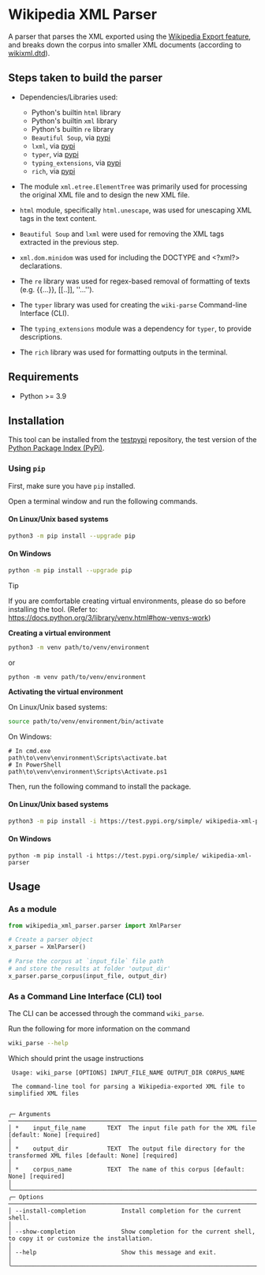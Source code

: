 # Wikipedia XML Parser

A parser that parses the XML exported using the [Wikipedia Export feature](https://en.wikipedia.org/wiki/Special:Export), and breaks down the corpus into smaller XML documents (according to [wikixml.dtd](resources/wikixml.dtd)). 

## Steps taken to build the parser

- Dependencies/Libraries used:
  - Python's builtin `html` library
  - Python's builtin `xml` library
  - Python's builtin `re` library
  - `Beautiful Soup`, via [pypi](https://pypi.org/project/beautifulsoup4/)
  - `lxml`, via [pypi](https://pypi.org/project/lxml/)
  - `typer`, via [pypi](https://pypi.org/project/typer/)
  - `typing_extensions`, via [pypi](https://pypi.org/project/typing-extensions/)
  - `rich`, via [pypi](https://pypi.org/project/rich/)

- The module `xml.etree.ElementTree` was primarily used for processing the original XML file and to design the new XML file.
- `html` module, specifically `html.unescape`, was used for unescaping XML tags in the text content.
- `Beautiful Soup` and `lxml` were used for removing the XML tags extracted in the previous step.
- `xml.dom.minidom` was used for including the DOCTYPE and &lt;?xml?&gt; declarations.
- The `re` library was used for regex-based removal of formatting of texts (e.g. {{...}}, [[..]], ''...'').
- The `typer` library was used for creating the `wiki-parse` Command-line Interface (CLI).
- The `typing_extensions` module was a dependency for `typer`, to provide descriptions.
- The `rich` library was used for formatting outputs in the terminal.

## Requirements

- Python >= 3.9

## Installation

This tool can be installed from the [testpypi](https://test.pypi.org) repository, the test version of the [Python Package Index (PyPi)](https://pypi.org).

### Using `pip`
First, make sure you have `pip` installed.

Open a terminal window and run the following commands.

#### On Linux/Unix based systems
```bash
python3 -m pip install --upgrade pip
```

#### On Windows
```bash
python -m pip install --upgrade pip
```
> [!TIP]
> If you are comfortable creating virtual environments, please do so before installing the tool.
> (Refer to: https://docs.python.org/3/library/venv.html#how-venvs-work)
> 
> **Creating a virtual environment**
> ```bash
> python3 -m venv path/to/venv/environment
> ```
> or 
> ```
> python -m venv path/to/venv/environment
> ```
>
> **Activating the virtual environment**
> 
> On Linux/Unix based systems:
> ```bash
> source path/to/venv/environment/bin/activate
> ```
> 
> On Windows:
> ```
> # In cmd.exe
> path\to\venv\environment\Scripts\activate.bat
> # In PowerShell
> path\to\venv\environment\Scripts\Activate.ps1
> ```
  
Then, run the following command to install the package.

#### On Linux/Unix based systems
```bash
python3 -m pip install -i https://test.pypi.org/simple/ wikipedia-xml-parser
```

#### On Windows 
```
python -m pip install -i https://test.pypi.org/simple/ wikipedia-xml-parser
```
## Usage

### As a module
```python
from wikipedia_xml_parser.parser import XmlParser

# Create a parser object
x_parser = XmlParser()

# Parse the corpus at `input_file` file path 
# and store the results at folder 'output_dir'
x_parser.parse_corpus(input_file, output_dir)
```


### As a Command Line Interface (CLI) tool
The CLI can be accessed through the command `wiki_parse`. 

Run the following for more information on the command
```bash
wiki_parse --help
```
Which should print the usage instructions
```
 Usage: wiki_parse [OPTIONS] INPUT_FILE_NAME OUTPUT_DIR CORPUS_NAME                                                                                                                                                              
                                                                                                                                                                                                                                 
 The command-line tool for parsing a Wikipedia-exported XML file to simplified XML files                                                                                                                                         
                                                                                                                                                                                                                                 
                                                                                                                                                                                                                                 
╭─ Arguments ───────────────────────────────────────────────────────────────────────────────────────────────────────────────────────────────────────────────────────────────────────────────────────────────────────────────────╮
│ *    input_file_name      TEXT  The input file path for the XML file [default: None] [required]                                                                                                                               │
│ *    output_dir           TEXT  The output file directory for the transformed XML files [default: None] [required]                                                                                                            │
│ *    corpus_name          TEXT  The name of this corpus [default: None] [required]                                                                                                                                            │
╰───────────────────────────────────────────────────────────────────────────────────────────────────────────────────────────────────────────────────────────────────────────────────────────────────────────────────────────────╯
╭─ Options ─────────────────────────────────────────────────────────────────────────────────────────────────────────────────────────────────────────────────────────────────────────────────────────────────────────────────────╮
│ --install-completion          Install completion for the current shell.                                                                                                                                                       │
│ --show-completion             Show completion for the current shell, to copy it or customize the installation.                                                                                                                │
│ --help                        Show this message and exit.                                                                                                                                                                     │
╰───────────────────────────────────────────────────────────────────────────────────────────────────────────────────────────────────────────────────────────────────────────────────────────────────────────────────────────────╯
```
